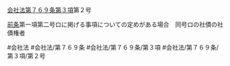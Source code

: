 [会社法第７６９条第３項](会社法＿＿＿＿第７６９条第３項)第２号

[前条](会社法＿＿＿＿第７６８条第１項)第一項第二号ロに掲げる事項についての定めがある場合　同号ロの社債の社債権者


#会社法
#会社法/第７６９条
#会社法/第７６９条/第３項
#会社法/第７６９条/第３項/第２号
